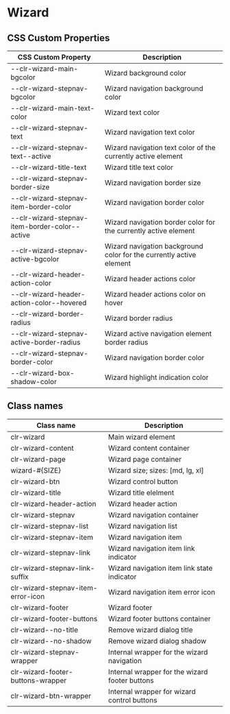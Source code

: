 # Wizard

## CSS Custom Properties

| CSS Custom Property                            | Description                                                         |
| ---------------------------------------------- | ------------------------------------------------------------------- |
| --clr-wizard-main-bgcolor                      | Wizard background color                                             |
| --clr-wizard-stepnav-bgcolor                   | Wizard navigation background color                                  |
| --clr-wizard-main-text-color                   | Wizard text color                                                   |
| --clr-wizard-stepnav-text                      | Wizard navigation text color                                        |
| --clr-wizard-stepnav-text--active              | Wizard navigation text color of the currently active element        |
| --clr-wizard-title-text                        | Wizard title text color                                             |
| --clr-wizard-stepnav-border-size               | Wizard navigation border size                                       |
| --clr-wizard-stepnav-item-border-color         | Wizard navigation border color                                      |
| --clr-wizard-stepnav-item-border-color--active | Wizard navigation border color for the currently active element     |
| --clr-wizard-stepnav-active-bgcolor            | Wizard navigation background color for the currently active element |
| --clr-wizard-header-action-color               | Wizard header actions color                                         |
| --clr-wizard-header-action-color--hovered      | Wizard header actions color on hover                                |
| --clr-wizard-border-radius                     | Wizard border radius                                                |
| --clr-wizard-stepnav-active-border-radius      | Wizard active navigation element border radius                      |
| --clr-wizard-stepnav-border-color              | Wizard navigation border color                                      |
| --clr-wizard-box-shadow-color                  | Wizard highlight indication color                                   |

## Class names

| Class name                         | Description                                    |
| ---------------------------------- | ---------------------------------------------- |
| clr-wizard                         | Main wizard element                            |
| clr-wizard-content                 | Wizard content container                       |
| clr-wizard-page                    | Wizard page container                          |
| wizard-#{SIZE}                     | Wizard size; sizes: [md, lg, xl]               |
| clr-wizard-btn                     | Wizard control button                          |
| clr-wizard-title                   | Wizard title elelment                          |
| clr-wizard-header-action           | Wizard header action                           |
| clr-wizard-stepnav                 | Wizard navigation container                    |
| clr-wizard-stepnav-list            | Wizard navigation list                         |
| clr-wizard-stepnav-item            | Wizard navigation item                         |
| clr-wizard-stepnav-link            | Wizard navigation item link indicator          |
| clr-wizard-stepnav-link-suffix     | Wizard navigation item link state indicator    |
| clr-wizard-stepnav-item-error-icon | Wizard navigation item error icon              |
| clr-wizard-footer                  | Wizard footer                                  |
| clr-wizard-footer-buttons          | Wizard footer buttons container                |
| clr-wizard--no-title               | Remove wizard dialog title                     |
| clr-wizard--no-shadow              | Remove wizard dialog shadow                    |
| clr-wizard-stepnav-wrapper         | Internal wrapper for the wizard navigation     |
| clr-wizard-footer-buttons-wrapper  | Internal wrapper for the wizard footer buttons |
| clr-wizard-btn-wrapper             | Internal wrapper for wizard control buttons    |
